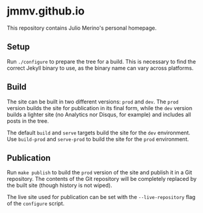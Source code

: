 # jmmv.github.io

This repository contains Julio Merino's personal homepage.

## Setup

Run `./configure` to prepare the tree for a build.  This is necessary to
find the correct Jekyll binary to use, as the binary name can vary across
platforms.

## Build

The site can be built in two different versions: `prod` and `dev`.  The
`prod` version builds the site for publication in its final form, while
the `dev` version builds a lighter site (no Analytics nor Disqus, for
example) and includes all posts in the tree.

The default `build` and `serve` targets build the site for the `dev`
environment.  Use `build-prod` and `serve-prod` to build the site for
the `prod` environment.

## Publication

Run `make publish` to build the `prod` version of the site and publish
it in a Git repository.  The contents of the Git repository will be
completely replaced by the built site (though history is not wiped).

The live site used for publication can be set with the `--live-repository`
flag of the `configure` script.
